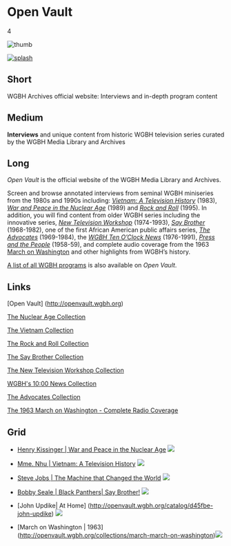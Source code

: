 # Open Vault

4

![thumb](https://s3.amazonaws.com/wgbhstocksales.org/content/collections/open_vault/ov-thumb_348x196.png)

[![splash](https://s3.amazonaws.com/wgbhstocksales.org/content/collections/open_vault/Open+Vault+postcard_04_770x433.jpg)](http://openvault.wgbh.org/)

## Short

WGBH Archives official website:
Interviews and in-depth program content 

## Medium

**Interviews** and unique content from historic WGBH television series curated by the WGBH Media Library and Archives 

## Long

*Open Vault* is the official website of the WGBH Media Library and Archives.

Screen and browse annotated interviews from seminal WGBH miniseries from the 
1980s and 1990s including: 
[*Vietnam: A Television History*](http://openvault.wgbh.org/collections/vietnam-the-vietnam-collection) (1983), 
[*War and Peace in the Nuclear Age*](http://openvault.wgbh.org/collections/wpna-wpna-war-and-peace-in-the-nuclear-age) (1989) and 
[*Rock and Roll*](http://openvault.wgbh.org/catalog/44ffa1-rock-and-roll) (1995).
In addition, you will find content from older WGBH series including the innovative series, 
[*New Television Workshop*](http://openvault.wgbh.org/collections/new-television-workshop) (1974-1993), 
[*Say Brother*](http://openvault.wgbh.org/collections/say-brother) (1968-1982), one of the first African American public affairs series, 
[*The Advocates*](http://openvault.wgbh.org/collections/advocates-advocates) (1969-1984), 
the [*WGBH Ten O’Clock News*](http://bostonlocaltv.org/catalog?f[collection_s][]=Ten+O%27Clock+News) (1976-1991), 
[*Press and the People*](http://openvault.wgbh.org/collections/prpe-press-and-the-people) (1958-59), 
and complete audio coverage from the 1963 
[March on Washington](http://openvault.wgbh.org/collections/march-march-on-washington) and other highlights from WGBH’s history. 

[A list of all WGBH programs](http://openvault.wgbh.org/series) is also available on *Open Vault*.   

## Links

[Open Vault] (http://openvault.wgbh.org)

[The Nuclear Age Collection](http://openvault.wgbh.org/collections/wpna-wpna-war-and-peace-in-the-nuclear-age)

[The Vietnam Collection](http://openvault.wgbh.org/collections/vietnam-the-vietnam-collection)

[The Rock and Roll Collection](http://openvault.wgbh.org/catalog/44ffa1-rock-and-roll)

[The Say Brother Collection](http://openvault.wgbh.org/collections/say-brother)

[The New Television Workshop Collection](http://openvault.wgbh.org/collections/new-television-workshop)

[WGBH's 10:00 News Collection](http://bostonlocaltv.org/catalog?f[collection_s][]=Ten+O%27Clock+News)

[The Advocates Collection](http://openvault.wgbh.org/collections/advocates-advocates)

[The 1963 March on Washington - Complete Radio Coverage](http://openvault.wgbh.org/collections/march-march-on-washington)

## Grid

- [Henry Kissinger | War and Peace in the Nuclear Age](http://openvault.wgbh.org/catalog/wpna-3c957b-interview-with-henry-kissinger-1986) ![](https://s3.amazonaws.com/wgbhstocksales.org/content/collections/open_vault/Kissinger_348x196.jpg)
- [Mme. Nhu | Vietnam: A Television History](http://openvault.wgbh.org/catalog/vietnam-1a3f8e-interview-with-madame-ngo-dinh-nhu-1982) ![](https://s3.amazonaws.com/wgbhstocksales.org/content/collections/open_vault/Madame+Nhu_348x196.jpg)
- [Steve Jobs | The Machine that Changed the World](http://openvault.wgbh.org/catalog/7b7ae3-steve-jobs-interview) ![](https://s3.amazonaws.com/wgbhstocksales.org/content/collections/open_vault/Steve+Jobs_348x196.jpg)

- [Bobby Seale | Black Panthers| Say Brother!]( http://openvault.wgbh.org/catalog/openvault:43942) ![](https://s3.amazonaws.com/wgbhstocksales.org/content/collections/open_vault/Bobby+Seale_348x196.jpg)
- [John Updike| At Home] (http://openvault.wgbh.org/catalog/d45fbe-john-updike) ![](https://s3.amazonaws.com/wgbhstocksales.org/content/collections/open_vault/John+Updike+-+Version+2_348x196.jpg)
- [March on Washington | 1963] (http://openvault.wgbh.org/collections/march-march-on-washington)![](https://s3.amazonaws.com/wgbhstocksales.org/content/collections/open_vault/March+on+Washington_348x196.jpg)
